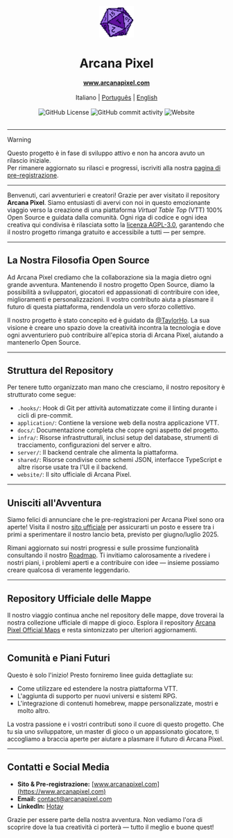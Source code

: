 <div align="center">
  <a href="https://www.arcanapixel.com" target="_blank"><img src="./apps/website/src/assets/static/pixel-d20.png" alt="d20" width="80" /></a>
  <h1>Arcana Pixel</h1>
</div>

<div align="center">
  <strong><a href="https://www.arcanapixel.com">www.arcanapixel.com</a></strong>
  <br/><br/>
  <span>Italiano</span> | <a href="./README.pt.md">Português</a> | <a href="./README.md">English</a>
  <br/><br/>
  <img alt="GitHub License" src="https://img.shields.io/github/license/hotaydev/arcana-pixel?color=1ad56f">
  <img alt="GitHub commit activity" src="https://img.shields.io/github/commit-activity/m/hotaydev/arcana-pixel">
  <img alt="Website" src="https://img.shields.io/website?url=https%3A%2F%2Fwww.arcanapixel.com">
  <br/><br/>
</div>

---
> [!WARNING]  
> Questo progetto è in fase di sviluppo attivo e non ha ancora avuto un rilascio iniziale.  
> Per rimanere aggiornato su rilasci e progressi, iscriviti alla nostra [pagina di pre-registrazione](https://www.arcanapixel.com/it/#still-in-development).  
---

Benvenuti, cari avventurieri e creatori!
Grazie per aver visitato il repository **Arcana Pixel**. Siamo entusiasti di avervi con noi in questo emozionante viaggio verso la creazione di una piattaforma *Virtual Table Top* (VTT) 100% Open Source e guidata dalla comunità. Ogni riga di codice e ogni idea creativa qui condivisa è rilasciata sotto la [licenza AGPL-3.0](./LICENSE), garantendo che il nostro progetto rimanga gratuito e accessibile a tutti — per sempre.

---

## La Nostra Filosofia Open Source

Ad Arcana Pixel crediamo che la collaborazione sia la magia dietro ogni grande avventura. Mantenendo il nostro progetto Open Source, diamo la possibilità a sviluppatori, giocatori ed appassionati di contribuire con idee, miglioramenti e personalizzazioni. Il vostro contributo aiuta a plasmare il futuro di questa piattaforma, rendendola un vero sforzo collettivo.

Il nostro progetto è stato concepito ed è guidato da [@TaylorHo](https://github.om/TaylorHo/). La sua visione è creare uno spazio dove la creatività incontra la tecnologia e dove ogni avventuriero può contribuire all'epica storia di Arcana Pixel, aiutando a mantenerlo Open Source.

---

## Struttura del Repository

Per tenere tutto organizzato man mano che cresciamo, il nostro repository è strutturato come segue:

- `.hooks/`: Hook di Git per attività automatizzate come il linting durante i cicli di pre-commit.
- `application/`: Contiene la versione web della nostra applicazione VTT.
- `docs/`: Documentazione completa che copre ogni aspetto del progetto.
- `infra/`: Risorse infrastrutturali, inclusi setup del database, strumenti di tracciamento, configurazioni del server e altro.
- `server/`: Il backend centrale che alimenta la piattaforma.
- `shared/`: Risorse condivise come schemi JSON, interfacce TypeScript e altre risorse usate tra l'UI e il backend.
- `website/`: Il sito ufficiale di Arcana Pixel.

---

## Unisciti all'Avventura

Siamo felici di annunciare che le pre-registrazioni per Arcana Pixel sono ora aperte! Visita il nostro [sito ufficiale](https://www.arcanapixel.com) per assicurarti un posto e essere tra i primi a sperimentare il nostro lancio beta, previsto per giugno/luglio 2025.

Rimani aggiornato sui nostri progressi e sulle prossime funzionalità consultando il nostro [Roadmap](https://github.com/orgs/hotaydev/projects/7). Ti invitiamo calorosamente a rivedere i nostri piani, i problemi aperti e a contribuire con idee — insieme possiamo creare qualcosa di veramente leggendario.

---

## Repository Ufficiale delle Mappe

Il nostro viaggio continua anche nel repository delle mappe, dove troverai la nostra collezione ufficiale di mappe di gioco. Esplora il repository [Arcana Pixel Official Maps](https://github.com/hotaydev/arcana-pixel-official-maps) e resta sintonizzato per ulteriori aggiornamenti.

---

## Comunità e Piani Futuri

Questo è solo l'inizio! Presto forniremo linee guida dettagliate su:
- Come utilizzare ed estendere la nostra piattaforma VTT.
- L'aggiunta di supporto per nuovi universi e sistemi RPG.
- L'integrazione di contenuti homebrew, mappe personalizzate, mostri e molto altro.

La vostra passione e i vostri contributi sono il cuore di questo progetto. Che tu sia uno sviluppatore, un master di gioco o un appassionato giocatore, ti accogliamo a braccia aperte per aiutare a plasmare il futuro di Arcana Pixel.

---

## Contatti e Social Media

- **Sito & Pre-registrazione:** [www.arcanapixel.com](https://www.arcanapixel.com)
- **Email:** [contact@arcanapixel.com](mailto:contact@arcanapixel.com)
- **LinkedIn:** [Hotay](https://www.linkedin.com/company/hotay/)

Grazie per essere parte della nostra avventura. Non vediamo l'ora di scoprire dove la tua creatività ci porterà — tutto il meglio e buone quest!
